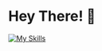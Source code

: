 # Hey There! 👋

[![My Skills](https://skillicons.dev/icons?i=html,css,js,react,nodejs,java,maven,spring,hibernate,postgresql,mysql,linux,windows,discord,github)](https://skillicons.dev)
